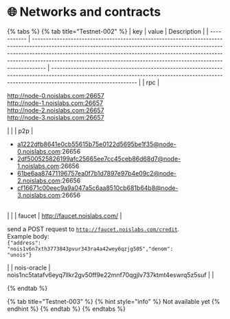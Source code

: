 # 🌐 Networks and contracts



{% tabs %}
{% tab title="Testnet-002" %}
| key         | value                                                                                                                                                                                                                                                                                                                         | Description                                                                                                                                                                                 |
| ----------- | ----------------------------------------------------------------------------------------------------------------------------------------------------------------------------------------------------------------------------------------------------------------------------------------------------------------------------- | ------------------------------------------------------------------------------------------------------------------------------------------------------------------------------------------- |
| rpc         | <p>http://node-0.noislabs.com:26657<br>http://node-1.noislabs.com:26657<br>http://node-2.noislabs.com:26657<br>http://node-3.noislabs.com:26657</p>                                                                                                                                                                           |                                                                                                                                                                                             |
| p2p         | <ul><li>a1222dfb8641e0cb55615b75e0122d5695be1f35@node-0.noislabs.com:26656</li><li>2df500525826199afc25665ee7cc45ceb86d68d7@node-1.noislabs.com:26656</li><li>61be6aa87471196757ea0f7b1d7897e97b4e09c2@node-2.noislabs.com:26656</li><li>cf16671c00eec9a9a047a5c6aa8510cb681b64b8@node-3.noislabs.com:26656<br><br></li></ul> |                                                                                                                                                                                             |
| faucet      | http://faucet.noislabs.com/                                                                                                                                                                                                                                                                                                   | <p>send a POST request to <code>http://faucet.noislabs.com/credit</code>.<br>Example body: <br><code>{"address": "nois1v6n7xth3773843pvur343ra4a42wey6qzjg505","denom": "unois"}</code></p> |
| nois-oracle | nois1nc5tatafv6eyq7llkr2gv50ff9e22mnf70qgjlv737ktmt4eswrq5z5suf                                                                                                                                                                                                                                                               |                                                                                                                                                                                             |


{% endtab %}

{% tab title="Testnet-003" %}
{% hint style="info" %}
Not available yet
{% endhint %}
{% endtab %}
{% endtabs %}

